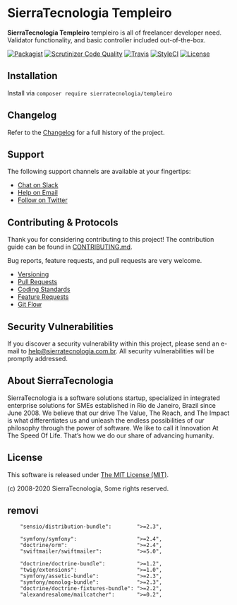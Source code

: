 # SierraTecnologia Templeiro

**SierraTecnologia Templeiro** templeiro is all of freelancer developer need. Validator functionality, and basic controller included out-of-the-box.

[![Packagist](https://img.shields.io/packagist/v/sierratecnologia/templeiro.svg?label=Packagist&style=flat-square)](https://packagist.org/packages/sierratecnologia/templeiro)
[![Scrutinizer Code Quality](https://img.shields.io/scrutinizer/g/sierratecnologia/templeiro.svg?label=Scrutinizer&style=flat-square)](https://scrutinizer-ci.com/g/sierratecnologia/templeiro/)
[![Travis](https://img.shields.io/travis/sierratecnologia/templeiro.svg?label=TravisCI&style=flat-square)](https://travis-ci.org/sierratecnologia/templeiro)
[![StyleCI](https://styleci.io/repos/60968880/shield)](https://styleci.io/repos/60968880)
[![License](https://img.shields.io/packagist/l/sierratecnologia/templeiro.svg?label=License&style=flat-square)](https://github.com/sierratecnologia/templeiro/blob/master/LICENSE)


## Installation

Install via `composer require sierratecnologia/templeiro`


## Changelog

Refer to the [Changelog](CHANGELOG.md) for a full history of the project.


## Support

The following support channels are available at your fingertips:

- [Chat on Slack](https://bit.ly/sierratecnologia-slack)
- [Help on Email](mailto:help@sierratecnologia.com.br)
- [Follow on Twitter](https://twitter.com/sierratecnologia)


## Contributing & Protocols

Thank you for considering contributing to this project! The contribution guide can be found in [CONTRIBUTING.md](CONTRIBUTING.md).

Bug reports, feature requests, and pull requests are very welcome.

- [Versioning](CONTRIBUTING.md#versioning)
- [Pull Requests](CONTRIBUTING.md#pull-requests)
- [Coding Standards](CONTRIBUTING.md#coding-standards)
- [Feature Requests](CONTRIBUTING.md#feature-requests)
- [Git Flow](CONTRIBUTING.md#git-flow)


## Security Vulnerabilities

If you discover a security vulnerability within this project, please send an e-mail to [help@sierratecnologia.com.br](help@sierratecnologia.com.br). All security vulnerabilities will be promptly addressed.


## About SierraTecnologia

SierraTecnologia is a software solutions startup, specialized in integrated enterprise solutions for SMEs established in Rio de Janeiro, Brazil since June 2008. We believe that our drive The Value, The Reach, and The Impact is what differentiates us and unleash the endless possibilities of our philosophy through the power of software. We like to call it Innovation At The Speed Of Life. That’s how we do our share of advancing humanity.


## License

This software is released under [The MIT License (MIT)](LICENSE).

(c) 2008-2020 SierraTecnologia, Some rights reserved.




## removi


        "sensio/distribution-bundle":        ">=2.3",

        "symfony/symfony":                   ">=2.4",
        "doctrine/orm":                      ">=2.4",
        "swiftmailer/swiftmailer":           ">=5.0",

        "doctrine/doctrine-bundle":          ">=1.2",
        "twig/extensions":                   ">=1.0",
        "symfony/assetic-bundle":            ">=2.3",
        "symfony/monolog-bundle":            ">=2.3",
        "doctrine/doctrine-fixtures-bundle": ">=2.2",
        "alexandresalome/mailcatcher":       ">=0.2",
